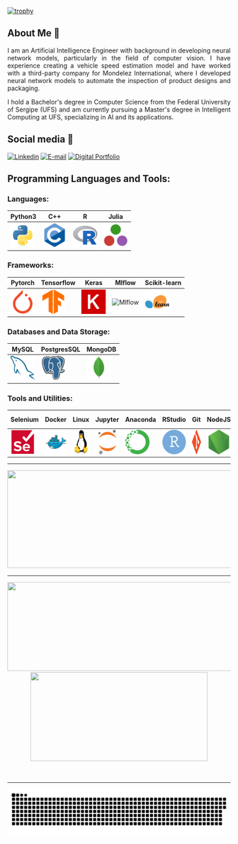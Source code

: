 [![trophy](https://github-profile-trophy.vercel.app/?username=MarcBarreto&title=Stars,Followers,Commits,Repositories,MultipleLang,PullRequest&theme=onedark)](https://github.com/ryo-ma/github-profile-trophy)

## About Me 👋

<p style="text-align: justify;">
I am an Artificial Intelligence Engineer with background in developing neural network models, particularly in the field of computer vision. I have experience creating a vehicle speed estimation model and have worked with a third-party company for Mondelez International, where I developed neural network models to automate the inspection of product designs and packaging.
</p>
<p style="text-align: justify;">
I hold a Bachelor's degree in Computer Science from the Federal University of Sergipe (UFS) and am currently pursuing a Master's degree in Intelligent Computing at UFS, specializing in AI and its applications.
</p>

## Social media 📡
[![Linkedin](https://img.shields.io/badge/LinkedIn-0077B5?style=for-the-badge&logo=linkedin&logoColor=white)](https://www.linkedin.com/in/marcelo-henrique-lima-barreto-344a1624a/)
[![E-mail](https://img.shields.io/badge/Gmail-D14836?style=for-the-badge&logo=gmail&logoColor=white)](mailto:marcelohrnq@gmail.com)
[![Digital Portfolio](https://img.shields.io/website?label=Digital%20Portfolio&style=for-the-badge&url=https://sites.google.com/view/marcelo-barreto)](https://sites.google.com/view/marcelo-barreto)

## Programming Languages and Tools:
<div>

### Languages:
| Python3 | C++ | R | Julia
|----------|----------------|----------|-----|
|  <img src="https://github.com/devicons/devicon/blob/master/icons/python/python-original.svg" title="Python"  alt="Python" width="55" height="55"/> |  <img src="https://github.com/devicons/devicon/blob/master/icons/c/c-original.svg" title="C++"  alt="C++" width="55" height="55"/> |  <img src="https://github.com/devicons/devicon/blob/master/icons/r/r-original.svg" title="R" alt="R" width="55" height="55"/> |  <img src="https://github.com/devicons/devicon/blob/master/icons/julia/julia-original.svg" title="Julia" alt="Julia" width="55" height="55"/>|

  

### Frameworks:

| Pytorch | Tensorflow | Keras | Mlflow | Scikit-learn
|----------|----------|----------|-------|-------|
|  <img src="https://github.com/devicons/devicon/blob/master/icons/pytorch/pytorch-original.svg" title="Pytorch"  alt="Pytorch" width="55" height="55"/> |  <img src="https://github.com/devicons/devicon/blob/master/icons/tensorflow/tensorflow-original.svg" title="Tensorflow"  alt="Tensorflow" width="55" height="55"/> |  <img src="https://github.com/devicons/devicon/blob/master/icons/keras/keras-original.svg" title="Keras" alt="Keras" width="55" height="55"/> |  <img src="https://img.shields.io/badge/mlflow-%23d9ead3.svg?style=for-the-badge&logo=numpy&logoColor=blue" title="Mlflow" alt="Mlflow" width="55" height="55"/>|  <img src="https://github.com/devicons/devicon/blob/master/icons/scikitlearn/scikitlearn-original.svg" title="Scikit-learn" alt="Scikit-learn" width="55" height="55"/>|



### Databases and Data Storage:

| MySQL | PostgresSQL | MongoDB
|----------|----------|----------|
|  <img src="https://github.com/devicons/devicon/blob/master/icons/mysql/mysql-original.svg" title="MySql"  alt="MySql" width="55" height="55"/> |  <img src="https://github.com/devicons/devicon/blob/master/icons/postgresql/postgresql-original.svg" title="PostgresSQL"  alt="PostgresSQL" width="55" height="55"/> |  <img src="https://github.com/devicons/devicon/blob/master/icons/mongodb/mongodb-original.svg" title="MongoDB" alt="MongoDB" width="55" height="55"/> |



### Tools and Utilities:

| Selenium | Docker | Linux | Jupyter | Anaconda | RStudio | Git | NodeJS | VS Code
|----------|----------|----------|-------|-------|-------|-------|-------|-------|
|  <img src="https://github.com/devicons/devicon/blob/master/icons/selenium/selenium-original.svg" title="Selenium"  alt="Selenium" width="55" height="55"/> |  <img src="https://github.com/devicons/devicon/blob/master/icons/docker/docker-original.svg" title="Docker"  alt="Docker" width="55" height="55"/> |  <img src="https://github.com/devicons/devicon/blob/master/icons/linux/linux-original.svg" title="Linux" alt="Linux" width="55" height="55"/> |  <img src="https://github.com/devicons/devicon/blob/master/icons/jupyter/jupyter-original.svg" title="Jupyter" alt="Jupyter" width="55" height="55"/>|  <img src="https://github.com/devicons/devicon/blob/master/icons/anaconda/anaconda-original.svg" title="Anaconda" alt="Anaconda" width="55" height="55"/>|  <img src="https://github.com/devicons/devicon/blob/master/icons/rstudio/rstudio-plain.svg" title="RStudio" alt="RStudio" width="55" height="55"/>|  <img src="https://github.com/devicons/devicon/blob/master/icons/git/git-original.svg" title="Git" alt="Git" width="55" height="55"/>|  <img src="https://github.com/devicons/devicon/blob/master/icons/nodejs/nodejs-original.svg" title="NodeJS" alt="NodeJS" width="55" height="55"/>|  <img src="https://github.com/devicons/devicon/blob/master/icons/vscode/vscode-original.svg" title="VSCode" alt="VSCode" width="55" height="55"/>|

</div>

---

<p align="center">
  <img width="800" height="220" src="https://streak-stats.demolab.com?user=MarcBarreto&theme=highcontrast&hide_border=true&border_radius=5&card_width=800">
</p>

---

<p align="center">
  <img width="600" height="200" src="https://github-readme-stats.vercel.app/api?username=MarcBarreto&show_icons=true&theme=vision-friendly-dark">
  <img width="400" height="200" src="https://github-readme-stats.vercel.app/api/top-langs/?username=MarcBarreto&size_weight=0.0005&count_weight=0.3&layout=compact&theme=vision-friendly-dark">
</p>

<div id="header" align="center">
  <img src="https://komarev.com/ghpvc/?username=MarcBarreto&style=for-the-badge&color=orange" alt=""/>
</div>

---

<p align="center">
 <img width="1000" src="assets/github-snake.svg" alt="snake"/>
